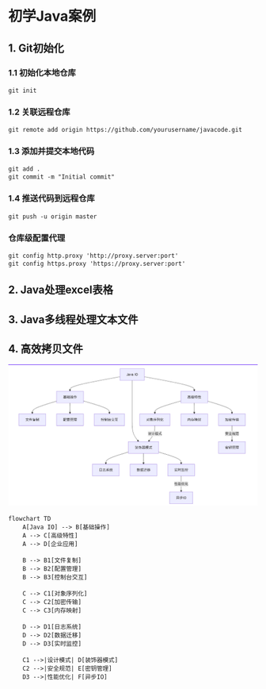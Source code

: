 # 初学Java案例

## 1. Git初始化

### 1.1 初始化本地仓库

```
git init
```

### 1.2 关联远程仓库

```
git remote add origin https://github.com/yourusername/javacode.git
```

### 1.3 添加并提交本地代码

```
git add .
git commit -m "Initial commit"
```

### 1.4 推送代码到远程仓库

```
git push -u origin master
```

### 仓库级配置代理
```shell
git config http.proxy 'http://proxy.server:port'
git config https.proxy 'https://proxy.server:port'
```

## 2. Java处理excel表格

## 3. Java多线程处理文本文件

## 4. 高效拷贝文件

![img.png](images/img.png)

```mermaid
flowchart TD
    A[Java IO] --> B[基础操作]
    A --> C[高级特性]
    A --> D[企业应用]
    
    B --> B1[文件复制]
    B --> B2[配置管理]
    B --> B3[控制台交互]
    
    C --> C1[对象序列化]
    C --> C2[加密传输]
    C --> C3[内存映射]
    
    D --> D1[日志系统]
    D --> D2[数据迁移]
    D --> D3[实时监控]
    
    C1 -->|设计模式| D[装饰器模式]
    C2 -->|安全规范| E[密钥管理]
    D3 -->|性能优化| F[异步IO]
```